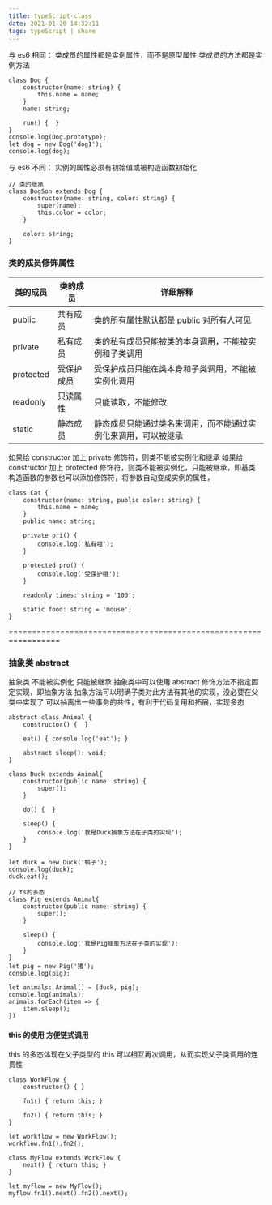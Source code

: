 ```yaml
---
title: typeScript-class
date: 2021-01-20 14:32:11
tags: typeScript | share
---
```


与 es6 相同：
类成员的属性都是实例属性，而不是原型属性
类成员的方法都是实例方法

```
class Dog {
    constructor(name: string) {
        this.name = name;
    }
    name: string;

    run() {  }
}
console.log(Dog.prototype);
let dog = new Dog('dog1');
console.log(dog);
```

与 es6 不同：
实例的属性必须有初始值或被构造函数初始化

```
// 类的继承
class DogSon extends Dog {
    constructor(name: string, color: string) {
        super(name);
        this.color = color;
    }

    color: string;
}
```

### 类的成员修饰属性

| 类的成员  | 类的成员   | 详细解释                                                       |
| --------- | ---------- | -------------------------------------------------------------- |
| public    | 共有成员   | 类的所有属性默认都是 public 对所有人可见                       |
| private   | 私有成员   | 类的私有成员只能被类的本身调用，不能被实例和子类调用           |
| protected | 受保护成员 | 受保护成员只能在类本身和子类调用，不能被实例化调用             |
| readonly  | 只读属性   | 只能读取，不能修改                                             |
| static    | 静态成员   | 静态成员只能通过类名来调用，而不能通过实例化来调用，可以被继承 |

如果给 constructor 加上 private 修饰符，则类不能被实例化和继承
如果给 constructor 加上 protected 修饰符，则类不能被实例化，只能被继承，即基类
构造函数的参数也可以添加修饰符，将参数自动变成实例的属性，

```
class Cat {
    constructor(name: string, public color: string) {
        this.name = name;
    }
    public name: string;

    private pri() {
        console.log('私有哦');
    }

    protected pro() {
        console.log('受保护哦');
    }

    readonly times: string = '100';

    static food: string = 'mouse';
}
```

=================================================================

### 抽象类 abstract

抽象类 不能被实例化 只能被继承
抽象类中可以使用 abstract 修饰方法不指定固定实现，即抽象方法
抽象方法可以明确子类对此方法有其他的实现，没必要在父类中实现了
可以抽离出一些事务的共性，有利于代码复用和拓展，实现多态

```
abstract class Animal {
    constructor() {  }

    eat() { console.log('eat'); }

    abstract sleep(): void;
}

class Duck extends Animal{
    constructor(public name: string) {
        super();
    }

    do() {  }

    sleep() {
        console.log('我是Duck抽象方法在子类的实现');
    }
}

let duck = new Duck('鸭子');
console.log(duck);
duck.eat();

// ts的多态
class Pig extends Animal{
    constructor(public name: string) {
        super();
    }

    sleep() {
        console.log('我是Pig抽象方法在子类的实现');
    }
}
let pig = new Pig('猪');
console.log(pig);

let animals: Animal[] = [duck, pig];
console.log(animals);
animals.forEach(item => {
    item.sleep();
})
```

#### this 的使用 方便链式调用

this 的多态体现在父子类型的 this 可以相互再次调用，从而实现父子类调用的连贯性

```
class WorkFlow {
    constructor() { }

    fn1() { return this; }

    fn2() { return this; }
}

let workflow = new WorkFlow();
workflow.fn1().fn2();

class MyFlow extends WorkFlow {
    next() { return this; }
}

let myflow = new MyFlow();
myflow.fn1().next().fn2().next();
```
